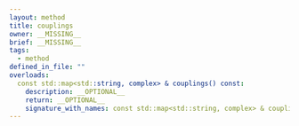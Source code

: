 ```yaml
---
layout: method
title: couplings
owner: __MISSING__
brief: __MISSING__
tags:
  - method
defined_in_file: ""
overloads:
  const std::map<std::string, complex> & couplings() const:
    description: __OPTIONAL__
    return: __OPTIONAL__
    signature_with_names: const std::map<std::string, complex> & couplings() const
---
```

